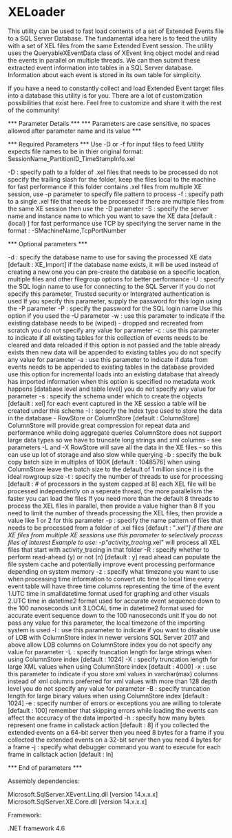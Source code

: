 # XELoader

This utility can be used to fast load contents of a set of Extended Events file to a SQL Server Database.
The fundamental idea here is to feed the utility with a set of XEL files from the same Extended Event session. 
The utility uses the QueryableXEventData class of XEvent linq object model and read the events in parallel on multiple threads.
We can then submit these extracted event information into tables in a SQL Server database.
Information about each event is stored in its own table for simplicity.

If you have a need to constantly collect and load Extended Event target files into a database this utility is for you. 
There are a lot of customization possibilities that exist here. Feel free to customize and share it with the rest of the community!

*** Parameter Details ***
*** Parameters are case sensitive, no spaces allowed after parameter name and its value ***

*** Required Parameters ***
    Use -D or -f for input files to feed
    Utility expects file names to be in thier original format: SessionName_PartitionID_TimeStampInfo.xel

-D : specify path to a folder of .xel files that needs to be processed
      do not specify the trailing slash for the folder, keep the files local to the machine for fast performance
      if this folder contains .xel files from multiple XE session, use -p parameter to specify file pattern to process
-f : specify path to a single .xel file that needs to be processed
      if there are multiple files from the same XE session then use the -D parameter
-S : specify the server name and instance name to which you want to save the XE data [default : (local) ]
      for fast performance use TCP by specifying the server name in the format : -SMachineName,TcpPortNumber

*** Optional parameters ***

-d : specify the database name to use for saving the processed XE data [default : XE_Import]
      if the database name exists, it will be used instead of creating a new one
      you can pre-create the database on a specific location, multiple files and other filegroup options for better performance
-U : specify the SQL login name to use for connecting to the SQL Server
      If you do not specify this parameter, Trusted security or Intergrated authentication is used
      If you specify this parameter, supply the password for this login using the -P parameter
-P : specify the password for the SQL login name
      Use this option if you used the -U parameter
-w : use this parameter to indicate if the existing database needs to be (wiped) - dropped and recreated from scratch
      you do not specify any value for parameter
-c : use this parameter to indicate if all existing tables for this collection of events needs to be cleared and data reloaded
      if this option is not passed and the table already exists then new data will be appended to existing tables
      you do not specify any value for parameter
-a : use this parameter to indicate if data from events needs to be appended to existing tables in the database provided
      use this option for incremental loads into an existing database that already has imported information
      when this option is specified no metadata work happens [database level and table level]
      you do not specify any value for parameter
-s : specify the schema under which to create the objects [default : xel]
      for each event captured in the XE session a table will be created under this schema
-I : specify the Index type used to store the data in the database - RowStore or ColumnStore [default : ColumnStore]
      ColumnStore will provide great compression for repeat data and performance while doing aggregate queries
      ColumnStore does not support large data types so we have to truncate long strings and xml columns - see parameters -L and -X
      RowStore will save all the data in the XE files - so this can use up lot of storage and also slow while querying
-b : specify the bulk copy batch size in multiples of 100K [default : 1048576]
      when using ColumnStore leave the batch size to the default of 1 million since it is the ideal rowgroup size
-t : specify the number of threads to use for processing [default : # of processors in the system capped at 8]
      each XEL file will be processed independently on a seperate thread, the more parallelism the faster you can load the files
      If you need more than the default 8 threads to process the XEL files in parallel, then provide a value higher than 8
      If you need to limit the number of threads processing the XEL files, then provide a value like 1 or 2 for this parameter
-p : specify the name pattern of files that needs to be processed from a folder of .xel files [default : "*.xel"]
      if there are XE files from multiple XE sessions use this parameter to selectively process files of interest
      Example to use: -p"activity_tracing*.xel" will process all XEL files that start with activity_tracing in that folder
-R : specify whether to perform read-ahead (y) or not (n) [default : y]
      read ahead can populate the file system cache and potentially improve event processing performance depending on system memory
-z : specify what timezone you want to use when processing time information to convert utc time to local time
     every event table will have three time columns representing the time of the event
      1.UTC time in smalldatetime format used for graphing and other visuals
      2.UTC time in datetime2 format used for accurate event sequence down to the 100 nanoseconds unit
      3.LOCAL time in datetime2 format used for accurate event sequence down to the 100 nanoseconds unit
     If you do not pass any value for this parameter, the local timezone of the importing system is used
-l : use this parameter to indicate if you want to disable use of LOB with ColumnStore index in newer versions
      SQL Server 2017 and above allow LOB columns on ColumnStore index
      you do not specify any value for parameter
-L : specify truncation length for large strings when using ColumnStore index [default : 1024]
-X : specify truncation length for large XML values when using ColumnStore index [default : 4000]
-x : use this parameter to indicate if you store xml values in varchar(max) columns instead of xml columns
      preferred for xml values with more than 128 depth level
      you do not specify any value for parameter
-B : specify truncation length for large binary values when using ColumnStore index [default : 1024]
-e : specify number of errors or exceptions you are willing to tolerate [default : 100]
      remember that skipping errors while loading the events can affect the accuracy of the data imported
-h : specify how many bytes represent one frame in callstack action [default : 8]
      if you collected the extended events on a 64-bit server then you need 8 bytes for a frame
      if you collected the extended events on a 32-bit server then you need 4 bytes for a frame
-j : specify what debugger command you want to execute for each frame in callstack action [default : ln]

*** End of parameters ***

Assembly dependencies:

Microsoft.SqlServer.XEvent.Linq.dll [version 14.x.x.x]
Microsoft.SqlServer.XE.Core.dll [version 14.x.x.x]

Framework:

.NET framework 4.6
